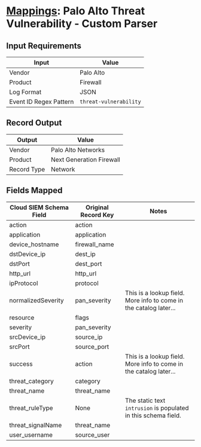 # [Mappings](README.md): Palo Alto Threat Vulnerability - Custom Parser

## Input Requirements

|Input|Value|
|-----|-----|
|Vendor|Palo Alto|
|Product|Firewall|
|Log Format|JSON|
|Event ID Regex Pattern|`threat-vulnerability`|

## Record Output

|Output|Value|
|------|-----|
|Vendor|Palo Alto Networks|
|Product|Next Generation Firewall|
|Record Type|Network|

## Fields Mapped

|Cloud SIEM Schema Field|Original Record Key|Notes|
|-----------------------|-------------------|-----|
|action|action||
|application|application||
|device_hostname|firewall_name||
|dstDevice_ip|dest_ip||
|dstPort|dest_port||
|http_url|http_url||
|ipProtocol|protocol||
|normalizedSeverity|pan_severity|This is a lookup field. More info to come in the catalog later...|
|resource|flags||
|severity|pan_severity||
|srcDevice_ip|source_ip||
|srcPort|source_port||
|success|action|This is a lookup field. More info to come in the catalog later...|
|threat_category|category||
|threat_name|threat_name||
|threat_ruleType|None|The static text `intrusion` is populated in this schema field.|
|threat_signalName|threat_name||
|user_username|source_user||

